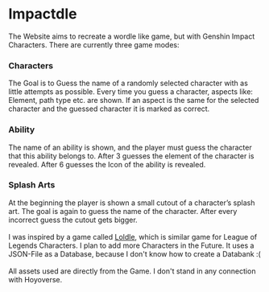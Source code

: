 <h1>Impactdle</h1>
The Website aims to recreate a wordle like game, but with Genshin Impact Characters. There are currently three game modes: <h3>Characters</h3>
The Goal is to Guess the name of a randomly selected character with as little attempts as possible. 
Every time you guess a character, aspects like: Element, path type etc. are shown. 
If an aspect is the same for the selected character and the guessed character it is marked as correct. 
<h3>Ability</h3>
The name of an ability is shown, and the player must guess the character that this ability belongs to.
After 3 guesses the element of the character is revealed. 
After 6 guesses the Icon of the ability is revealed.
<h3>Splash Arts</h3>
At the beginning the player is shown a small cutout of a character’s splash art. The goal is again to guess the name of the character. After every incorrect guess the cutout gets bigger.
<br><br>
I was inspired by a game called <a href="https://loldle.net/">Loldle</a>, which is similar game for League of Legends Characters. I plan to add more Characters in the Future.
It uses a JSON-File as a Database, because I don't know how to create a Databank :(<br><br>
All assets used are directly from the Game. I don't stand in any connection with Hoyoverse.

